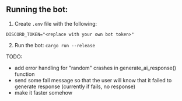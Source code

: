 
## Running the bot:
1. Create `.env` file with the following:
```
DISCORD_TOKEN="<replace with your own bot token>"
```
2. Run the bot:
`cargo run --release`


TODO:
- add error handling for "random" crashes in generate_ai_response() function
- send some fail message so that the user will know that it failed to generate response (currently if fails, no response)
- make it faster somehow
